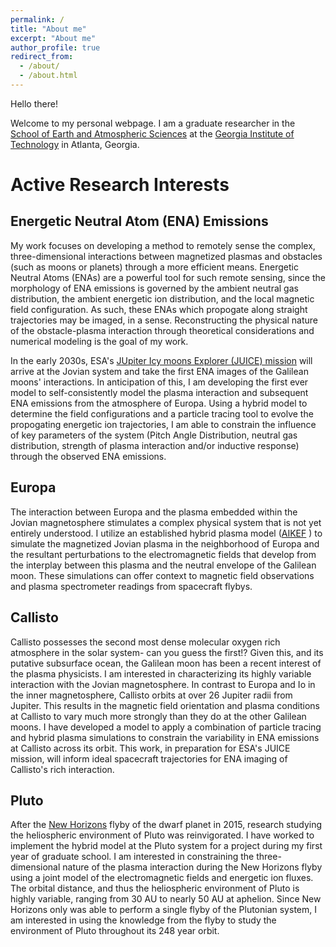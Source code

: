 ```yaml
---
permalink: /
title: "About me"
excerpt: "About me"
author_profile: true
redirect_from: 
  - /about/
  - /about.html
---
```



Hello there!

Welcome to my personal webpage. I am a graduate researcher in the [School of Earth and Atmospheric Sciences](https://eas.gatech.edu/) at the [Georgia Institute of Technology](https://gatech.edu/) in Atlanta, Georgia. 



Active Research Interests
======
## Energetic Neutral Atom (ENA) Emissions
My work focuses on developing a method to remotely sense the complex, three-dimensional interactions between magnetized plasmas and obstacles (such as moons or planets) through a more efficient means. Energetic Neutral Atoms (ENAs) are a powerful tool for such remote sensing, since the morphology of ENA emissions is governed by the ambient neutral gas distribution, the ambient energetic ion distribution, and the local magnetic field configuration. As such, these ENAs which propogate along straight trajectories may be imaged, in a sense. Reconstructing the physical nature of the obstacle-plasma interaction through theoretical considerations and numerical modeling is the goal of my work.

In the early 2030s, ESA's [JUpiter Icy moons Explorer (JUICE) mission](https://www.esa.int/Science_Exploration/Space_Science/Juice) will arrive at the Jovian system and take the first ENA images of the Galilean moons' interactions. In anticipation of this, I am developing the first ever model to self-consistently model the plasma interaction and subsequent ENA emissions from the atmosphere of Europa. Using a hybrid model to determine the field configurations and a particle tracing tool to evolve the propogating energetic ion trajectories, I am able to constrain the influence of key parameters of the system (Pitch Angle Distribution, neutral gas distribution, strength of plasma interaction and/or inductive response) through the observed ENA emissions. 

## Europa
The interaction between Europa and the plasma embedded within the Jovian magnetosphere stimulates a complex physical system that is not yet entirely understood. I utilize an established hybrid plasma model ([AIKEF](https://doi.org/10.1016/j.cpc.2010.12.033) ) to simulate the magnetized Jovian plasma in the neighborhood of Europa and the resultant perturbations to the electromagnetic fields that develop from the interplay between this plasma and the neutral envelope of the Galilean moon. These simulations can offer context to magnetic field observations and plasma spectrometer readings from spacecraft flybys.



## Callisto
Callisto possesses the second most dense molecular oxygen rich atmosphere in the solar system- can you guess the first!? Given this, and its putative subsurface ocean, the Galilean moon has been a recent interest of the plasma physicists. I am interested in characterizing its highly variable interaction with the Jovian magnetosphere. In contrast to Europa and Io in the inner magnetosphere, Callisto orbits at over 26 Jupiter radii from Jupiter. This results in the magnetic field orientation and plasma conditions at Callisto to vary much more strongly than they do at the other Galilean moons. I have developed a model to apply a combination of particle tracing and hybrid plasma simulations to constrain the variability in ENA emissions at Callisto across its orbit. This work, in preparation for ESA's JUICE mission, will inform ideal spacecraft trajectories for ENA imaging of Callisto's rich interaction. 



## Pluto
After the [New Horizons](https://www.nasa.gov/mission_pages/newhorizons/main/index.html) flyby of the dwarf planet in 2015, research studying the heliospheric environment of Pluto was reinvigorated. I have worked to implement the hybrid model at the Pluto system for a project during my first year of graduate school. I am interested in constraining the three-dimensional nature of the plasma interaction during the New Horizons flyby using a joint model of the electromagnetic fields and energetic ion fluxes. The orbital distance, and thus the heliospheric environment of Pluto is highly variable, ranging from 30 AU to nearly 50 AU at aphelion. Since New Horizons only was able to perform a single flyby of the Plutonian system, I am interested in using the knowledge from the flyby to study the environment of Pluto throughout its 248 year orbit. 

